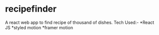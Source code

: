 # recipefinder
A react web app to find recipe of thousand of dishes. 
Tech Used:-
  *React JS
  *styled motion
  *framer motion
